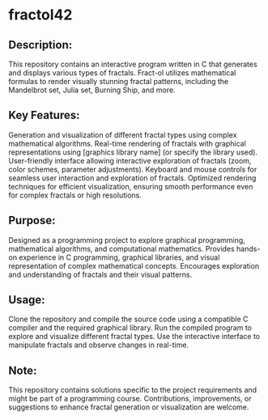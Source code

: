 # fractol42

## Description:

This repository contains an interactive program written in C that generates and displays various types of fractals. Fract-ol utilizes mathematical formulas to render visually stunning fractal patterns, including the Mandelbrot set, Julia set, Burning Ship, and more.

## Key Features:

Generation and visualization of different fractal types using complex mathematical algorithms.
Real-time rendering of fractals with graphical representations using [graphics library name] (or specify the library used).
User-friendly interface allowing interactive exploration of fractals (zoom, color schemes, parameter adjustments).
Keyboard and mouse controls for seamless user interaction and exploration of fractals.
Optimized rendering techniques for efficient visualization, ensuring smooth performance even for complex fractals or high resolutions.
## Purpose:

Designed as a programming project to explore graphical programming, mathematical algorithms, and computational mathematics.
Provides hands-on experience in C programming, graphical libraries, and visual representation of complex mathematical concepts.
Encourages exploration and understanding of fractals and their visual patterns.
## Usage:

Clone the repository and compile the source code using a compatible C compiler and the required graphical library.
Run the compiled program to explore and visualize different fractal types.
Use the interactive interface to manipulate fractals and observe changes in real-time.
## Note:

This repository contains solutions specific to the project requirements and might be part of a programming course.
Contributions, improvements, or suggestions to enhance fractal generation or visualization are welcome.

